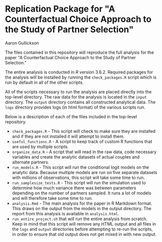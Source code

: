 # Replication Package for "A Counterfactual Choice Approach to the Study of Partner Selection"

Aaron Gullickson

The files contained in this repository will reproduce the full analysis for the paper "A Counterfactual Choice Approach to the Study of Partner Selection." 

The entire analysis is conducted in *R* version 3.6.2. Required packages for the analysis will be installed by running the `check_packages.R` script which is run by default in all of the other scripts. 

All of the scripts necessary to run the analysis are placed directly into the top-level directory. The raw data for the analysis is located in the `input` directory. The `output` directory contains all constructed analytical data. The `logs` directory provides logs (in html format) of the various scripts run.

Below is a description of each of the files included in the top-level repository. 

- `check_packages.R` - This script will check to make sure they are installed and if they are not installed it will attempt to install them.
- `useful_functions.R` - A script to keep track of custom R functions that are used by multiple scripts.
- `organize_data.R` - A script that will read in the raw data, code necessary variables and create the analytic datasets of actual couples and alternate partners.
- `run_models.R` - This script will run the conditional logit models on the analytic data. Because multiple models are run on five separate datasets with millions of observations, this script will take some time to run.
- `run_samplesize_tests.R`  - This script will run the simulation used to determine how much variance there was between parameters depending on the number of partners sampled. It runs a lot of models and will therefore take some time to run.
- `analysis.Rmd` - The main analysis for the paper in R Markdown format. This draws on the output from the models in the output directory. The report from this analysis is available in `analysis.html`. 
- `run_entire_project.sh` that will run the entire analysis from scratch. Keep in mind that this script will remove any HTML output and all files in the `logs` and `output` directories before attempting to re-run the scripts, in order to ensure that old output does not get mixed in with new output.
